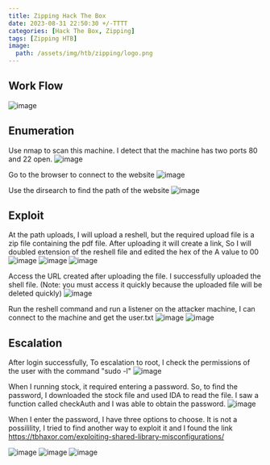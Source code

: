 ```yaml
---
title: Zipping Hack The Box 
date: 2023-08-31 22:50:30 +/-TTTT
categories: [Hack The Box, Zipping]
tags: [Zipping HTB] 
image:
  path: /assets/img/htb/zipping/logo.png
---
```



## Work Flow
![image]( /assets/img/htb/zipping/workflow.png)

## Enumeration
 Use nmap to scan this machine. I detect that the machine has two ports 80 and 22 open.
![image]( /assets/img/htb/zipping/nmap.png)

 Go to the browser to connect to the website
![image]( /assets/img/htb/zipping/website.png)

 Use the dirsearch to find the path of the website
![image]( /assets/img/htb/zipping/dirsearch.png)


## Exploit
 At the path uploads, I will upload a reshell, but the required upload file is a zip file containing the pdf file. After uploading it will create a link, So I will doubled extension of the reshell file and edited the hex of the A value to 00
![image]( /assets/img/htb/zipping/file_payload.png)
![image]( /assets/img/htb/zipping/upload.png)
![image]( /assets/img/htb/zipping/edit_upload.png)

 Access the URL created after uploading the file. I successfully uploaded the shell file. (Note: you must access it quickly because the uploaded file will be deleted quickly)
![image]( /assets/img/htb/zipping/getShell.png)

 Run the reshell command and run a listener on the attacker machine, I can connect to the machine and get the user.txt
![image]( /assets/img/htb/zipping/reshell.png)
![image]( /assets/img/htb/zipping/nc.png)
## Escalation

 After login successfully, To escalation to root, I check the permissions of the user with the command "sudo -l"
![image]( /assets/img/htb/zipping/root_recon.png)

 When I running stock, it required entering a password. So, to find the password, I downloaded the stock file and used IDA to read the file. I saw a function called checkAuth and I was able to obtain the password.
![image]( /assets/img/htb/zipping/root_findPasswd.png)

 When I enter the password, I have three options to choose.
 It is not a possilility, I tried to find another way to exploit it and I found the link https://tbhaxor.com/exploiting-shared-library-misconfigurations/

![image]( /assets/img/htb/zipping/root_option.png)
![image]( /assets/img/htb/zipping/root_exploit.png)
![image]( /assets/img/htb/zipping/root.png)